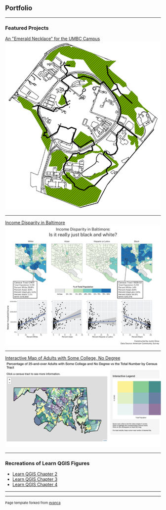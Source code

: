 ## Portfolio

---

### Featured Projects

[An "Emerald Necklace" for the UMBC Campus](/projects/project1)
<img src="images/Green_Final.PNG?raw=true"/>

---
[Income Disparity in Baltimore](/projects/project2)  
<img src="images/lab4_383_sshot.JPG?raw=true"/>

---
[Interactive Map of Adults with Some College, No Degree](/projects/project3)
<img src="images/SCND.png?raw=true"/>

---

### Recreations of Learn QGIS Figures

- [Learn QGIS Chapter 2](/projects/learnqgis_ch2)
- [Learn QGIS Chapter 3](/projects/learnqgis_ch3)
- [Learn QGIS Chapter 4](/projects/learnqgis_ch4)

---




---
<p style="font-size:11px">Page template forked from <a href="https://github.com/evanca/quick-portfolio">evanca</a></p>
<!-- Remove above link if you don't want to attibute -->
